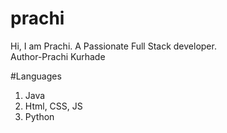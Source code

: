 # prachi
Hi, I am Prachi.
A Passionate Full Stack developer. 
<br>
Author-Prachi Kurhade

#Languages
1. Java
2. Html, CSS, JS
3. Python
